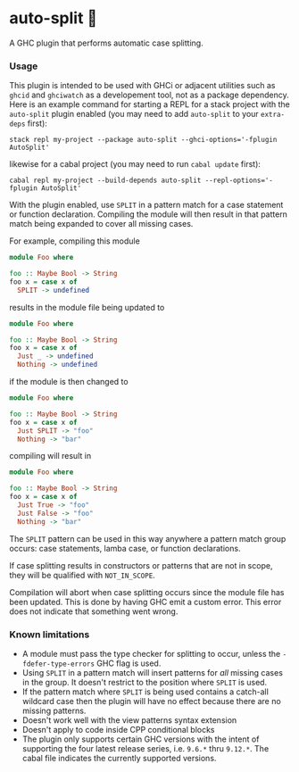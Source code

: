 # auto-split 🤸

A GHC plugin that performs automatic case splitting.

### Usage

This plugin is intended to be used with GHCi or adjacent utilities such as
`ghcid` and `ghciwatch` as a developement tool, not as a package dependency.
Here is an example command for starting a REPL for a stack project with the
`auto-split` plugin enabled (you may need to add `auto-split` to your
`extra-deps` first):

```
stack repl my-project --package auto-split --ghci-options='-fplugin AutoSplit'
```

likewise for a cabal project (you may need to run `cabal update` first):

```
cabal repl my-project --build-depends auto-split --repl-options='-fplugin AutoSplit'
```

With the plugin enabled, use `SPLIT` in a pattern match for a case statement or
function declaration. Compiling the module will then result in that pattern
match being expanded to cover all missing cases.

For example, compiling this module

```haskell
module Foo where

foo :: Maybe Bool -> String
foo x = case x of
  SPLIT -> undefined
```

results in the module file being updated to

```haskell
module Foo where

foo :: Maybe Bool -> String
foo x = case x of
  Just _ -> undefined
  Nothing -> undefined
```

if the module is then changed to

```haskell
module Foo where

foo :: Maybe Bool -> String
foo x = case x of
  Just SPLIT -> "foo"
  Nothing -> "bar"
```

compiling will result in

```haskell
module Foo where

foo :: Maybe Bool -> String
foo x = case x of
  Just True -> "foo"
  Just False -> "foo"
  Nothing -> "bar"
```

The `SPLIT` pattern can be used in this way anywhere a pattern match group
occurs: case statements, lamba case, or function declarations.

If case splitting results in constructors or patterns that are not in scope,
they will be qualified with `NOT_IN_SCOPE`.

Compilation will abort when case splitting occurs since the module file has
been updated. This is done by having GHC emit a custom error. This error does
not indicate that something went wrong.

### Known limitations

- A module must pass the type checker for splitting to occur, unless the
  `-fdefer-type-errors` GHC flag is used.
- Using `SPLIT` in a pattern match will insert patterns for _all_ missing cases
  in the group. It doesn't restrict to the position where `SPLIT` is used.
- If the pattern match where `SPLIT` is being used contains a catch-all
  wildcard case then the plugin will have no effect because there are no
  missing patterns.
- Doesn't work well with the view patterns syntax extension
- Doesn't apply to code inside CPP conditional blocks
- The plugin only supports certain GHC versions with the intent of supporting
  the four latest release series, i.e. `9.6.*` thru `9.12.*`. The cabal file
  indicates the currently supported versions.
